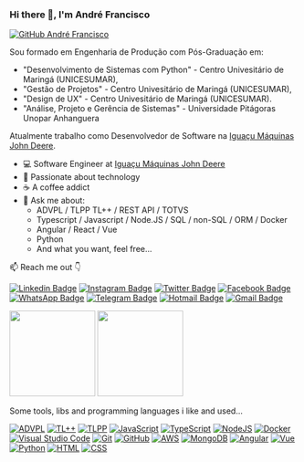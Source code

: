 ### Hi there 👋, I'm André Francisco

[![GitHub André Francisco](https://img.shields.io/github/followers/andrefrancisco94?label=follow&style=social)](https://github.com/andrefrancisco94)

Sou formado em Engenharia de Produção com Pós-Graduação em: 
  - "Desenvolvimento de Sistemas com Python" - Centro Univesitário de Maringá (UNICESUMAR), 
  - "Gestão de Projetos" - Centro Univesitário de Maringá (UNICESUMAR),
  - "Design de UX" - Centro Univesitário de Maringá (UNICESUMAR).
  - "Análise, Projeto e Gerência de Sistemas" - Universidade Pitágoras Unopar Anhanguera
  
Atualmente trabalho como Desenvolvedor de Software na [Iguaçu Máquinas John Deere](https://www.iguacumaquinas.com.br/).

- 💻 Software Engineer at [Iguaçu Máquinas John Deere](https://www.iguacumaquinas.com.br/)
- 🚀 Passionate about technology
- ☕ A coffee addict
- 💬 Ask me about:
  - ADVPL / TLPP TL++ / REST API / TOTVS
  - Typescript / Javascript / Node.JS / SQL / non-SQL / ORM / Docker
  - Angular / React / Vue
  - Python
  - And what you want, feel free...

📫 Reach me out 👇

[![Linkedin Badge](https://img.shields.io/badge/LinkedIn-0077B5?style=flat-square&logo=linkedin&logoColor=white&link=https://www.linkedin.com/in/andre-francisco9/)](https://www.linkedin.com/in/andre-francisco9/)
[![Instagram Badge](https://img.shields.io/badge/Instagram-E4405F?style=flat-square&logo=instagram&logoColor=white&link=https://www.instagram.com/andre.fco27/)](https://www.instagram.com/andre.fco27/)
[![Twitter Badge](https://img.shields.io/badge/Twitter-1DA1F2?style=flat-square&logo=twitter&logoColor=white&link=https://twitter.com/andree_fco/)](https://twitter.com/andree_fco/)
[![Facebook Badge](https://img.shields.io/badge/Facebook-1877F2?style=flat-square&logo=facebook&logoColor=white&link=https://www.facebook.com/andre.fco94/)](https://www.facebook.com/andre.fco94/)
[![WhatsApp Badge](https://img.shields.io/badge/WhatsApp-25D366?style=flat-square&logo=whatsapp&logoColor=white&link=https://api.whatsapp.com/send?phone=5544998790822)](https://api.whatsapp.com/send?phone=5544998790822)
[![Telegram Badge](https://img.shields.io/badge/Telegram-2CA5E0?style=flat-square&logo=telegram&logoColor=white&link=https://t.me/andrefco94)](https://t.me/andrefco94)
[![Hotmail Badge](https://img.shields.io/badge/Microsoft_Outlook-0078D4?style=flat-square&logo=microsoft-outlook&logoColor=white&link=mailto:andre.fco@hotmail.com)](mailto:andre.fco@hotmail.com)
[![Gmail Badge](https://img.shields.io/badge/Gmail-D14836?style=flat-square&logo=gmail&logoColor=white&link=mailto:andre.fco94@gmail.com)](mailto:andre.fco94@gmail.com)

<p></p>

<div>
    <img height="150em" src="https://github-readme-stats.vercel.app/api?username=andrefrancisco94&show_icons=true&theme=dracula&include_all_commits=true&count_private=true"/>
    <img height="150em" src="https://github-readme-stats.vercel.app/api/top-langs/?username=andrefrancisco94&layout=compact&langs_count=16&theme=dracula"/>
</div>

<p></p>

Some tools, libs and programming languages i like and used...


[![ADVPL](https://img.shields.io/badge/ADVPL-4B3264?style=for-the-badge&logo=ADVPL&logoColor=white&link=https://github.com/andrefrancisco94)](https://github.com/andrefrancisco94/)
[![TL++](https://img.shields.io/badge/TL++-%23430098.svg?style=for-the-badge&logo=TL++&logoColor=white&link=https://github.com/andrefrancisco94)](https://github.com/andrefrancisco94/)
[![TLPP](https://img.shields.io/badge/TLPP-%23FF6600.svg?&style=for-the-badge&logo=TLPP&logoColor=white&link=https://github.com/andrefrancisco94)](https://github.com/andrefrancisco94/)
[![JavaScript](https://img.shields.io/badge/JavaScript-F7DF1E?style=for-the-badge&logo=javascript&logoColor=black)](https://github.com/andrefrancisco94/)
[![TypeScript](https://img.shields.io/badge/typescript-%23007ACC.svg?style=for-the-badge&logo=typescript&logoColor=white&link=https://github.com/andrefrancisco94)](https://github.com/andrefrancisco94/)
[![NodeJS](https://img.shields.io/badge/node.js-6DA55F?style=for-the-badge&logo=node.js&logoColor=white&link=https://github.com/andrefrancisco94)](https://github.com/andrefrancisco94/)
[![Docker](https://img.shields.io/badge/docker-%230db7ed.svg?style=for-the-badge&logo=docker&logoColor=white&link=https://github.com/andrefrancisco94)](https://github.com/andrefrancisco94/)
[![Visual Studio Code](https://img.shields.io/badge/Visual%20Studio%20Code-0078d7.svg?style=for-the-badge&logo=visual-studio-code&logoColor=white&link=https://github.com/andrefrancisco94)](https://github.com/andrefrancisco94/)
[![Git](https://img.shields.io/badge/git-%23F05033.svg?style=for-the-badge&logo=git&logoColor=white&link=https://github.com/andrefrancisco94)](https://github.com/andrefrancisco94/)
[![GitHub](https://img.shields.io/badge/github-%23121011.svg?style=for-the-badge&logo=github&logoColor=white&link=https://github.com/andrefrancisco94)](https://github.com/andrefrancisco94/)
[![AWS](https://img.shields.io/badge/AWS-%23FF9900.svg?style=for-the-badge&logo=amazon-aws&logoColor=white&link=https://github.com/andrefrancisco94)](https://github.com/andrefrancisco94/)
[![MongoDB](https://img.shields.io/badge/MongoDB-%234ea94b.svg?style=for-the-badge&logo=mongodb&logoColor=white&link=https://github.com/andrefrancisco94)](https://github.com/andrefrancisco94/)
[![Angular](https://img.shields.io/badge/Angular-DD0031?style=for-the-badge&logo=angular&logoColor=white&link=https://github.com/andrefrancisco94)](https://github.com/andrefrancisco94/)
[![Vue](https://img.shields.io/badge/Vue.js-35495E?style=for-the-badge&logo=vue.js&logoColor=4FC08D)](https://github.com/andrefrancisco94/)
[![Python](https://img.shields.io/badge/Python-14354C?style=for-the-badge&logo=python&logoColor=white&link=https://github.com/andrefrancisco94)](https://github.com/andrefrancisco94/)
[![HTML](https://img.shields.io/badge/HTML5-E34F26?style=for-the-badge&logo=html5&logoColor=white&link=https://github.com/andrefrancisco94)](https://github.com/andrefrancisco94/)
[![CSS](https://img.shields.io/badge/CSS3-1572B6?style=for-the-badge&logo=css3&logoColor=white&link=https://github.com/andrefrancisco94)](https://github.com/andrefrancisco94/)
